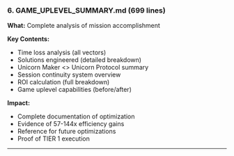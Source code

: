 ### 6. GAME_UPLEVEL_SUMMARY.md (699 lines)

**What:** Complete analysis of mission accomplishment

**Key Contents:**

- Time loss analysis (all vectors)
- Solutions engineered (detailed breakdown)
- Unicorn Maker <> Unicorn Protocol summary
- Session continuity system overview
- ROI calculation (full breakdown)
- Game uplevel capabilities (before/after)

**Impact:**

- Complete documentation of optimization
- Evidence of 57-144x efficiency gains
- Reference for future optimizations
- Proof of TIER 1 execution

---
